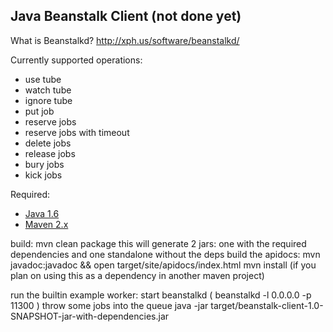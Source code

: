 Java Beanstalk Client (not done yet)
--------------------------------------------

What is Beanstalkd?
http://xph.us/software/beanstalkd/

Currently supported operations:
- use tube
- watch tube
- ignore tube
- put job
- reserve jobs
- reserve jobs with timeout
- delete jobs
- release jobs
- bury jobs
- kick jobs

Required:
- [Java 1.6](http://developers.sun.com/downloads/)
- [Maven 2.x](http://maven.apache.org/download.html) 

build:
  mvn clean package
  this will generate 2 jars: one with the required dependencies and one standalone without the deps
  build the apidocs: mvn javadoc:javadoc && open target/site/apidocs/index.html
  mvn install (if you plan on using this as a dependency in another maven project) 

run the builtin example worker:
    start beanstalkd ( beanstalkd -l 0.0.0.0 -p 11300 )
    throw some jobs into the queue
    java -jar target/beanstalk-client-1.0-SNAPSHOT-jar-with-dependencies.jar
